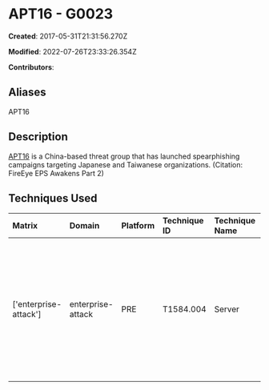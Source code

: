 # APT16 - G0023

**Created**: 2017-05-31T21:31:56.270Z

**Modified**: 2022-07-26T23:33:26.354Z

**Contributors**: 

## Aliases

APT16

## Description

[APT16](https://attack.mitre.org/groups/G0023) is a China-based threat group that has launched spearphishing campaigns targeting Japanese and Taiwanese organizations. (Citation: FireEye EPS Awakens Part 2)

## Techniques Used

|Matrix|Domain|Platform|Technique ID|Technique Name|Use|
| :---| :---| :---| :---| :---| :---|
|['enterprise-attack']|enterprise-attack|PRE|T1584.004|Server|[APT16](https://attack.mitre.org/groups/G0023) has compromised otherwise legitimate sites as staging servers for second-stage payloads.(Citation: FireEye EPS Awakens Part 2)|
